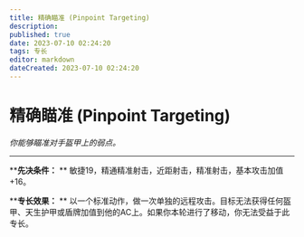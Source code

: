 ```yaml
---
title: 精确瞄准 (Pinpoint Targeting)
description: 
published: true
date: 2023-07-10 02:24:20
tags: 专长
editor: markdown
dateCreated: 2023-07-10 02:24:20
---
```


# 精确瞄准 (Pinpoint Targeting)

_你能够瞄准对手盔甲上的弱点。_

---

****先决条件：** ** 敏捷19，精通精准射击，近距射击，精准射击，基本攻击加值+16。

****专长效果：** ** 以一个标准动作，做一次单独的远程攻击。目标无法获得任何盔甲、天生护甲或盾牌加值到他的AC上。如果你本轮进行了移动，你无法受益于此专长。

